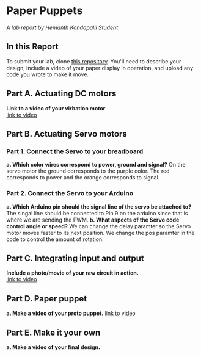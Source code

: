 # Paper Puppets

*A lab report by Hemanth Kondapalli Student*

## In this Report

To submit your lab, clone [this repository](https://github.com/FAR-Lab/IDD-Fa18-Lab4). You'll need to describe your design, include a video of your paper display in operation, and upload any code you wrote to make it move.

## Part A. Actuating DC motors

**Link to a video of your virbation motor** <br>
[link to video](https://www.youtube.com/watch?v=0kQY7VNHy-U)
<br>

## Part B. Actuating Servo motors

### Part 1. Connect the Servo to your breadboard

**a. Which color wires correspond to power, ground and signal?**
On the servo motor the ground corresponds to the purple color. The red corresponds to power and the orange corresponds to signal.
### Part 2. Connect the Servo to your Arduino

**a. Which Arduino pin should the signal line of the servo be attached to?**
The singal line should be connected to Pin 9 on the arduino since that is where we are sending the PWM.
**b. What aspects of the Servo code control angle or speed?**
We can change the delay paramter so the Servo motor moves faster to its next position. We change the pos paramter in the code to control the amount of rotation.

## Part C. Integrating input and output
**Include a photo/movie of your raw circuit in action.** <br>
[link to video](https://www.youtube.com/watch?v=pb_hEzlRmtI) <br>
## Part D. Paper puppet
**a. Make a video of your proto puppet.**
[link to video](https://youtu.be/EpvP7YRvW3g)

## Part E. Make it your own

**a. Make a video of your final design.**
 
